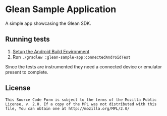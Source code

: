 # Glean Sample Application

A simple app showcasing the Glean SDK.

## Running tests

1. [Setup the Android Build Environment](https://mozilla.github.io/glean/dev/android/setup-android-build-environment.html#setup-the-android-build-environment)
2. Run `./gradlew :glean-sample-app:connectedAndroidTest`

Since the tests are instrumented they need a connected device or emulator
present to complete.

## License

    This Source Code Form is subject to the terms of the Mozilla Public
    License, v. 2.0. If a copy of the MPL was not distributed with this
    file, You can obtain one at http://mozilla.org/MPL/2.0/
